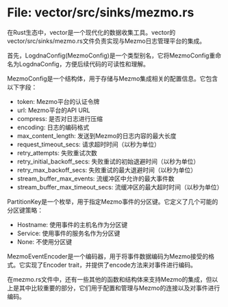 # File: vector/src/sinks/mezmo.rs

在Rust生态中，vector是一个现代化的数据收集工具。vector的vector/src/sinks/mezmo.rs文件负责实现与Mezmo日志管理平台的集成。

首先，LogdnaConfig(MezmoConfig)是一个类型别名，它将MezmoConfig重命名为LogdnaConfig，方便后续代码的可读性和理解。

MezmoConfig是一个结构体，用于存储与Mezmo集成相关的配置信息。它包含以下字段：
- token: Mezmo平台的认证令牌
- url: Mezmo平台的API URL
- compress: 是否对日志进行压缩
- encoding: 日志的编码格式
- max_content_length: 发送到Mezmo的日志内容的最大长度
- request_timeout_secs: 请求超时时间（以秒为单位）
- retry_attempts: 失败重试次数
- retry_initial_backoff_secs: 失败重试的初始退避时间（以秒为单位）
- retry_max_backoff_secs: 失败重试的最大退避时间（以秒为单位）
- stream_buffer_max_events: 流缓冲区中允许的最大事件数
- stream_buffer_max_timeout_secs: 流缓冲区的最大超时时间（以秒为单位）

PartitionKey是一个枚举，用于指定Mezmo事件的分区键。它定义了几个可能的分区键策略：
- Hostname: 使用事件的主机名作为分区键
- Service: 使用事件的服务名作为分区键
- None: 不使用分区键

MezmoEventEncoder是一个编码器，用于将事件数据编码为Mezmo接受的格式。它实现了Encoder trait，并提供了encode方法来对事件进行编码。

在mezmo.rs文件中，还有一些其他的函数和结构体来支持Mezmo的集成，但以上是其中比较重要的部分，它们用于配置和管理与Mezmo的连接以及对事件进行编码。

